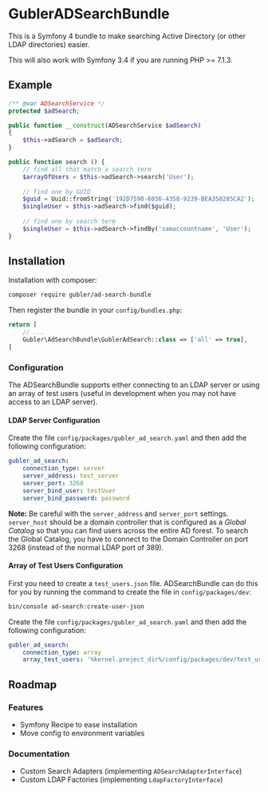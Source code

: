 # GublerADSearchBundle

This is a Symfony 4 bundle to make searching Active Directory (or other LDAP directories) easier.

This will also work with Symfony 3.4 if you are running PHP >= 7.1.3.

## Example

```php
/** @var ADSearchService */
protected $adSearch;

public function __construct(ADSearchService $adSearch)
{
    $this->adSearch = $adSearch;
}

public function search () {
    // find all that match a search term
    $arrayOfUsers = $this->adSearch->search('User');
    
    // find one by GUID
    $guid = Uuid::fromString('192D7590-6036-4358-9239-BEA350285CA2');
    $singleUser = $this->adSearch->find($guid);
    
    // find one by search term
    $singleUser = $this->adSearch->findBy('samaccountname', 'User');
}
```

## Installation

Installation with composer:

```bash
composer require gubler/ad-search-bundle
```

Then register the bundle in your `config/bundles.php`:

```php
return [
    // ...
    Gubler\AdSearchBundle\GublerAdSearch::class => ['all' => true],
]
```

### Configuration

The ADSearchBundle supports either connecting to an LDAP server or using an array of test users (useful
in development when you may not have access to an LDAP server).

#### LDAP Server Configuration 

Create the file `config/packages/gubler_ad_search.yaml` and then add the following configuration:

```yaml
gubler_ad_search:
    connection_type: server
    server_address: test_server
    server_port: 3268
    server_bind_user: testUser
    server_bind_password: password
```

**Note:** Be careful with the `server_address` and `server_port` settings. `server_host` should be a domain controller
that is configured as a _Global Catalog_ so that you can find users across the entire AD forest. To search the Global
Catalog, you have to connect to the Domain Controller on port 3268 (instead of the normal LDAP port of 389).

#### Array of Test Users Configuration

First you need to create a `test_users.json` file. ADSearchBundle can do this for you by running
the command to create the file in `config/packages/dev`:

```bash
bin/console ad-search:create-user-json
```

Create the file `config/packages/gubler_ad_search.yaml` and then add the following configuration:

```yaml
gubler_ad_search:
    connection_type: array
    array_test_users: '%kernel.project_dir%/config/packages/dev/test_users.json'
```

## Roadmap

### Features

- Symfony Recipe to ease installation
- Move config to environment variables

### Documentation

- Custom Search Adapters (implementing `ADSearchAdapterInterface`)
- Custom LDAP Factories (implementing `LdapFactoryInterface`)
